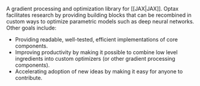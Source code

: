 
A gradient processing and optimization library for [[JAX|JAX]].
Optax facilitates research by providing building blocks that can be
recombined in custom ways to optimize parametric models such as
deep neural networks. Other goals include:

<ul>
<li>Providing readable, well-tested, efficient implementations of
core components.</li>
<li>Improving productivity by making it possible to combine low level ingredients
into custom optimizers (or other gradient processing components).</li>
<li>Accelerating adoption of new ideas by making it easy for anyone
to contribute.</li>
</ul>

